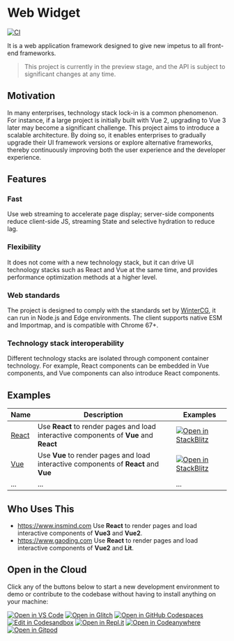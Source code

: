 # Web Widget

[![CI](https://github.com/web-widget/web-widget/actions/workflows/test.yml/badge.svg?event=push)](https://github.com/web-widget/web-widget/actions/workflows/test.yml?query=event%3Apush)

It is a web application framework designed to give new impetus to all front-end frameworks.

> This project is currently in the preview stage, and the API is subject to significant changes at any time.

## Motivation

In many enterprises, technology stack lock-in is a common phenomenon. For instance, if a large project is initially built with Vue 2, upgrading to Vue 3 later may become a significant challenge. This project aims to introduce a scalable architecture. By doing so, it enables enterprises to gradually upgrade their UI framework versions or explore alternative frameworks, thereby continuously improving both the user experience and the developer experience.

## Features

### Fast

Use web streaming to accelerate page display; server-side components reduce client-side JS, streaming State and selective hydration to reduce lag.

### Flexibility

It does not come with a new technology stack, but it can drive UI technology stacks such as React and Vue at the same time, and provides performance optimization methods at a higher level.

### Web standards

The project is designed to comply with the standards set by [WinterCG](https://wintercg.org/), it can run in Node.js and Edge environments. The client supports native ESM and Importmap, and is compatible with Chrome 67+.

### Technology stack interoperability

Different technology stacks are isolated through component container technology. For example, React components can be embedded in Vue components, and Vue components can also introduce React components.

## Examples

| Name             | Description                                         | Examples                                                                                                                                                           |
| ---------------- | --------------------------------------------------- | ------------------------------------------------------------------------------------------------------------------------------------------------------------------ |
| [React](./examples/react) | Use **React** to render pages and load interactive components of **Vue** and **React** | [![Open in StackBlitz](https://developer.stackblitz.com/img/open_in_stackblitz.svg)](https://stackblitz.com/github/web-widget/web-widget/tree/main/examples/react) |
| [Vue](./examples/vue)     | Use **Vue** to render pages and load interactive components of **React** and **Vue** | [![Open in StackBlitz](https://developer.stackblitz.com/img/open_in_stackblitz.svg)](https://stackblitz.com/github/web-widget/web-widget/tree/main/examples/vue)   |
| ... | ... | ... |

## Who Uses This

- <https://www.insmind.com> Use **React** to render pages and load interactive components of **Vue3** and **Vue2**.
- <https://www.gaoding.com> Use **React** to render pages and load interactive components of **Vue2** and **Lit**.

## Open in the Cloud 

Click any of the buttons below to start a new development environment to demo or contribute to the codebase without having to install anything on your machine:

[![Open in VS Code](https://img.shields.io/badge/Open%20in-VS%20Code-blue?logo=visualstudiocode)](https://vscode.dev/github/web-widget/web-widget/tree/main/examples/)
[![Open in Glitch](https://img.shields.io/badge/Open%20in-Glitch-blue?logo=glitch)](https://glitch.com/edit/#!/import/github/web-widget/web-widget/tree/main/examples/)
[![Open in GitHub Codespaces](https://github.com/codespaces/badge.svg)](https://codespaces.new/web-widget/web-widget/tree/main/examples/)
[![Edit in Codesandbox](https://codesandbox.io/static/img/play-codesandbox.svg)](https://codesandbox.io/s/github/web-widget/web-widget/tree/main/examples/)
[![Open in Repl.it](https://replit.com/badge/github/withastro/astro)](https://replit.com/github/web-widget/web-widget/tree/main/examples/)
[![Open in Codeanywhere](https://codeanywhere.com/img/open-in-codeanywhere-btn.svg)](https://app.codeanywhere.com/#https://github.com/web-widget/web-widget/tree/main/examples/)
[![Open in Gitpod](https://gitpod.io/button/open-in-gitpod.svg)](https://gitpod.io/#https://github.com/web-widget/web-widget/tree/main/examples/)
